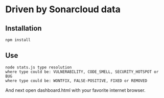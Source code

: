 # Driven by Sonarcloud data

## Installation

```
npm install
```

## Use

```
node stats.js type resolution
where type could be: VULNERABILITY, CODE_SMELL, SECURITY_HOTSPOT or BUG
where type could be: WONTFIX, FALSE-POSITIVE, FIXED or REMOVED
```
And next open dashboard.html with your favorite internet browser.
